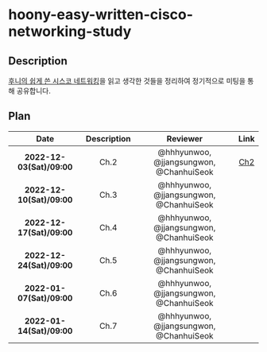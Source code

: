 # **hoony-easy-written-cisco-networking-study**

## Description

[후니의 쉽게 쓴 시스코 네트워킹](http://www.yes24.com/Product/Goods/89520426?pid=123487&cosemkid=go15662050284987182&gclid=Cj0KCQiA-JacBhC0ARIsAIxybyPyDK8BklZr200ul93IjkmvxgZhqYCJZnaTSLpS6oetkZ4k1JU2A4QaArRqEALw_wcB)을 읽고 생각한 것들을 정리하여 정기적으로 미팅을 통해 공유합니다.

## Plan

|           Date            |     Description     |                Reviewer                 |                                                                                     Link                                                                                     |
| :-----------------------: | :-----------------: | :-------------------------------------: | :--------------------------------------------------------------------------------------------------------------------------------------------------------------------------: |
| **2022-12-03(Sat)/09:00** |  Ch.2   | @hhhyunwoo, @jjangsungwon, @ChanhuiSeok | [Ch2](https://github.com/WhiteKow/hoony-easy-written-cisco-networking-study/issues/1) |
| **2022-12-10(Sat)/09:00** |  Ch.3   | @hhhyunwoo, @jjangsungwon, @ChanhuiSeok | |
| **2022-12-17(Sat)/09:00** |  Ch.4   | @hhhyunwoo, @jjangsungwon, @ChanhuiSeok | |
| **2022-12-24(Sat)/09:00** |  Ch.5   | @hhhyunwoo, @jjangsungwon, @ChanhuiSeok | |
| **2022-01-07(Sat)/09:00** |  Ch.6   | @hhhyunwoo, @jjangsungwon, @ChanhuiSeok | |
| **2022-01-14(Sat)/09:00** |  Ch.7   | @hhhyunwoo, @jjangsungwon, @ChanhuiSeok | |
